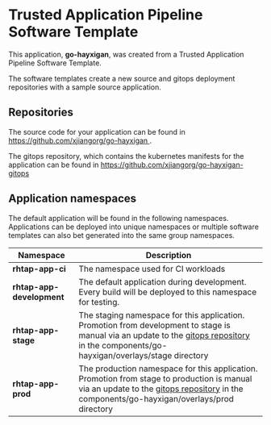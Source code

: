 # Trusted Application Pipeline Software Template

This application, **go-hayxigan**, was created from a Trusted Application Pipeline Software Template.

The software templates create a new source and gitops deployment repositories with a sample source application. 

## Repositories

The source code for your application can be found in [https://github.com/xjiangorg/go-hayxigan ](https://github.com/xjiangorg/go-hayxigan ).
 
The gitops repository, which contains the kubernetes manifests for the application can be found in 
[https://github.com/xjiangorg/go-hayxigan-gitops ](https://github.com/xjiangorg/go-hayxigan-gitops ) 

## Application namespaces 

The default application will be found in the following namespaces. Applications can be deployed into unique namespaces or multiple software templates can also bet generated into the same group namespaces.  

|  Namespace   |  Description   |  
| -------- | -------- |
| **rhtap-app-ci** | The namespace used for CI workloads |
| **rhtap-app-development** | The default application during development. Every build will be deployed to this namespace for testing. |
| **rhtap-app-stage** | The staging namespace for this application. Promotion from development to stage is manual via an update to the [gitops repository](https://github.com/xjiangorg/go-hayxigan-gitops ) in the components/go-hayxigan/overlays/stage directory |
| **rhtap-app-prod** | The production namespace for this application. Promotion from stage to production is manual via an update to the [gitops repository](https://github.com/xjiangorg/go-hayxigan-gitops ) in the components/go-hayxigan/overlays/prod directory |